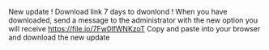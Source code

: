 New update !
Download link
7 days to dwonlond ! 
When you have downloaded, send a message to the administrator with the new option you will receive
https://file.io/7Fw0lfWNKzoT Copy and paste into your browser and download the new update
